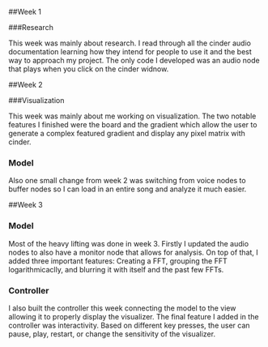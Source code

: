 ##Week 1

###Research

This week was mainly about research. 
I read through all the cinder audio documentation learning how they intend for people to use it and the best way to approach my project.
The only code I developed was an audio node that plays when you click on the cinder widnow.

##Week 2

###Visualization

This week was mainly about me working on visualization. 
The two notable features I finished were the board and the gradient which allow the user to generate a complex featured gradient and display any pixel matrix with cinder.

### Model

Also one small change from week 2 was switching from voice nodes to buffer nodes so I can load in an entire song and analyze it much easier.

##Week 3

### Model

Most of the heavy lifting was done in week 3.
Firstly I updated the audio nodes to also have a monitor node that allows for analysis. 
On top of that, I added three important features: Creating a FFT, grouping the FFT logarithmicaclly, and blurring it with itself and the past few FFTs.

### Controller

I also built the controller this week connecting the model to the view allowing it to properly display the visualizer.
The final feature I added in the controller was interactivity. 
Based on different key presses, the user can pause, play, restart, or change the sensitivity of the visualizer. 